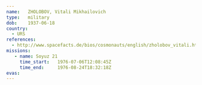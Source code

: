 ```yaml
---
name:	ZHOLOBOV, Vitali Mikhailovich 
type:	military
dob:	1937-06-18
country:
  - URS
references:
  - http://www.spacefacts.de/bios/cosmonauts/english/zholobov_vitali.htm
missions:
   - name: Soyuz 21
     time_start:   1976-07-06T12:08:45Z
     time_end:     1976-08-24T18:32:18Z
evas:
---
```

